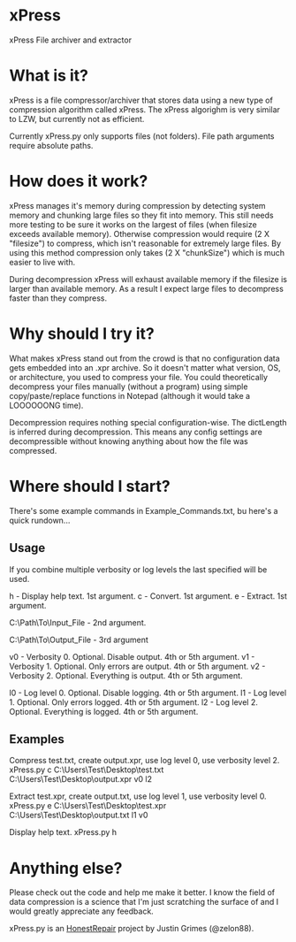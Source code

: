 # xPress
xPress File archiver and extractor

# What is it?
xPress is a file compressor/archiver that stores data using a new type of compression algorithm called xPress. The xPress algorighm is very similar to LZW, but currently not as efficient. 

Currently xPress.py only supports files (not folders). File path arguments require absolute paths.

# How does it work?
xPress manages it's memory during compression by detecting system memory and chunking large files so they fit into memory. This still needs more testing to be sure it works on the largest of files (when filesize exceeds available memory). Otherwise compression would require (2 X "filesize") to compress, which isn't reasonable for extremely large files. By using this method compression only takes (2 X "chunkSize") which is much easier to live with.

During decompression xPress will exhaust available memory if the filesize is larger than available memory. As a result I expect large files to decompress faster than they compress.

# Why should I try it?

What makes xPress stand out from the crowd is that no configuration data gets embedded into an .xpr archive. So it doesn't matter what version, OS, or architecture, you used to compress your file. You could theoretically decompress your files manually (without a program) using simple copy/paste/replace functions in Notepad (although it would take a LOOOOOONG time).  

Decompression requires nothing special configuration-wise. The dictLength is inferred during decompression. This means any config settings are decompressible without knowing anything about how the file was compressed.

# Where should I start?

There's some example commands in Example_Commands.txt, bu here's a quick rundown...

## Usage

If you combine multiple verbosity or log levels the last specified will be used.

h - Display help text. 1st argument.
c - Convert. 1st argument.
e - Extract. 1st argument.

C:\Path\To\Input_File - 2nd argument.

C:\Path\To\Output_File - 3rd argument

v0 - Verbosity 0. Optional. Disable output. 4th or 5th argument.
v1 - Verbosity 1. Optional. Only errors are output. 4th or 5th argument.
v2 - Verbosity 2. Optional. Everything is output. 4th or 5th argument.

l0 - Log level 0. Optional. Disable logging. 4th or 5th argument.
l1 - Log level 1. Optional. Only errors logged. 4th or 5th argument. 
l2 - Log level 2. Optional. Everything is logged. 4th or 5th argument.

## Examples

Compress test.txt, create output.xpr, use log level 0, use verbosity level 2.
xPress.py c C:\Users\Test\Desktop\test.txt C:\Users\Test\Desktop\output.xpr v0 l2

Extract test.xpr, create output.txt, use log level 1, use verbosity level 0.
xPress.py e C:\Users\Test\Desktop\test.xpr C:\Users\Test\Desktop\output.txt l1 v0

Display help text.
xPress.py h

# Anything else?

Please check out the code and help me make it better. I know the field of data compression is a science that I'm just scratching the surface of and I would greatly appreciate any feedback.

xPress.py is an [HonestRepair](https://www.HonestRepair.net/) project by Justin Grimes (@zelon88).
